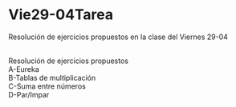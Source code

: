 # Vie29-04Tarea
Resolución de ejercicios propuestos en la clase del Viernes 29-04

<br> Resolución de ejercicios propuestos
<br> A-Eureka 
<br> B-Tablas de multiplicación
<br> C-Suma entre números
<br> D-Par/Impar
